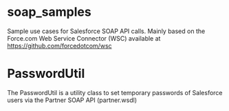 # soap_samples
Sample use cases for Salesforce SOAP API calls. Mainly based on the Force.com Web Service Connector (WSC) available at https://github.com/forcedotcom/wsc

# PasswordUtil
The PasswordUtil is a utility class to set temporary passwords of Salesforce users via the Partner SOAP API (partner.wsdl)
